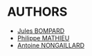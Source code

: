 # AUTHORS

- [Jules BOMPARD](jules.bompard.etu@univ-lille.fr)
- [Philippe MATHIEU](philippe.mathieu@univ-lille.fr)
- [Antoine NONGAILLARD](antoine.nongaillard@univ-lille.fr)
